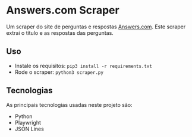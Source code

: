 # Answers.com Scraper
Um scraper do site de perguntas e respostas [Answers.com](https://answers.com). Este scraper extrai o título e as respostas das perguntas.

## Uso
* Instale os requisitos: `pip3 install -r requirements.txt`
* Rode o scraper: `python3 scraper.py`

## Tecnologias
As principais tecnologias usadas neste projeto são:
* Python
* Playwright
* JSON Lines
